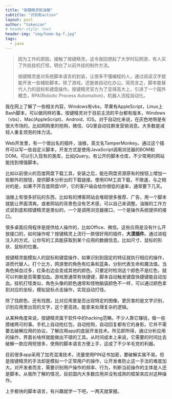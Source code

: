 ```yaml
---
title: "按键精灵和油猴"
subtitle: "识别和action"
layout: post
author: "tokenian"
# header-style: text
header-img: "img/home-bg-f.jpg"
tags:
  - java
---
```


> 因为工作的原因，接触了按键精灵。这令我回想起了大学时玩网游，有人买了外挂挂机打怪，明白了以前外挂的制作方法。
>
> 按键精灵是对系统脚本语言的封装，让很多不懂编程的人，通过阅读汉字就能开发一些辅助脚本。除了游戏，还能做自动化办公。简而言之，脚本能替代人力的鼠标和键盘操作。按键精灵官方为了显得高大上，引进了一个国外概念，RPA(Robotic Process Automation)，机器人流程自动化。

我在网上了解了一些相关内容，Windows有vbs，苹果有AppleScript，Linux上Bash脚本，可以做同样的事。按键精灵对于目前主流的平台都有版本，Windows（vbs）、Mac(AppleScript)、Android、IOS。对于自动化来说，在灰色地带是有很大市场的。比如网购里的抢购，微信、QQ里自动往群发营销消息。大多数是减轻人重复烦劳的体力活。

Web开发里，有一个很出名的插件，油猴，英文名TamperMonkey。通过这个插件可以写一些自定义脚本，开发方式是使用JavaScript调用浏览器的BOM和DOM。可以引入现有的类库，比如jQuery。有公开的脚本仓库，不少常用的网站能找到增强脚本。

比如以前很火的百度网盘下载工具，安装之后，能在网盘资源原有的按钮上增加一些额外的按钮，提供脚本分析出的下载链接。使用IDM工具下载，不限速，与之相对的是，如果不开百度网盘VIP，它的客户端会给你很低的速率，通常要下几天。

油猴上有很多好玩的东西，比如有的博客网站会堆砌很多推荐、广告，用一个脚本就能让界面清爽。或者网站的背景色没有艺术感，可以自己来调整。油猴的工作方式说到底和按键精灵是类似的，一个是调用浏览器接口，一个是操作系统提供的接口。

很多桌面应用程序是提供给人操作的，比如Office、微信。这些应用是没有什么开放接口的，如何操作呢？按键精灵上流行一款很好用的插件，**大漠插件**。通过进程注入的方式，让你写的工具能获取到某个应用的数据信息。比如尺寸、鼠标的形状、鼠标的位置。

按键精灵能模拟人的鼠标和键盘操作，如果识别到固定的特征就执行相应的操作，进而代替人。打个比方，网游里的角色有红条和蓝条，分别代表生命和魔法值。当角色掉血过多，红条右边会变成其他的颜色。只要定时检测这个颜色不是红色，就可以判断是否需要加血。游戏里通常有快捷键，脚本自动触发键盘快捷键能自动加血。挂机打怪类似，角色头像的颜色通常和怪物脑袋颜色不一样，可以通过颜色拿到对应的坐标，模拟鼠标点击操作，实现自动打怪。

除了找颜色，还有找图，比对应用里是否出现特定的图像。更厉害的是文字识别，识别应用里出现的文字，这个更高效。能拿来处理复杂的逻辑。

从某种角度来说，按键精灵属于软件中的hacking范畴。不少人靠它赚钱，做一些摸棱两可的事。手机上自动抢红包，自动抢购，自动回复都有它的身影。它并不需要去破解应用的协议，了解应用app的底层开发技术。所见即所得，通过分析应用的操作，界面长啥样就能做出不错的工具。从时间成本上来说，它需要的时间比去破解一款应用短很多，使用的脚本语言方便上手，这成了不少羊毛党的利器。

目前很多app采用了加壳混淆技术，流量使用PIN证书加密，要破解实属不易。但是按键精灵的手法却是模拟一个正常用户的操作，让开发者防止这一手法的难度加大。对开发者而言，需要识别用户操作的频率、行为，判断当前操作的主体是人还是脚本。从我所了解的情况，目前国内大多数应用并没有成熟的框架来应对这种操作。

上手极快的脚本语言，有兴趣就学一下吧，一两天就掌握。